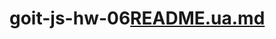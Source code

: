 # goit-js-hw-06[README.ua.md](https://github.com/oleHxOleksuk/goit-js-hw-06/files/9922634/README.ua.md)
